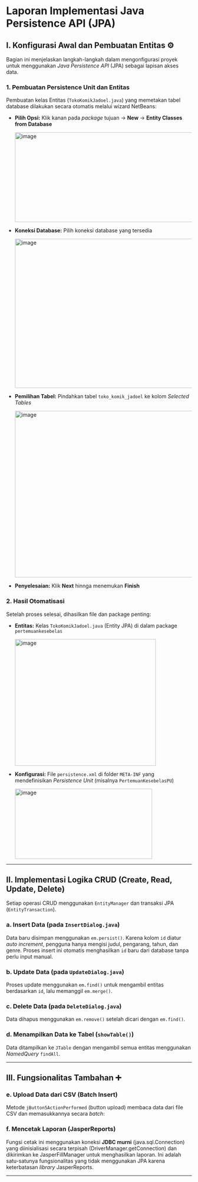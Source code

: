 # Laporan Implementasi Java Persistence API (JPA)

## I. Konfigurasi Awal dan Pembuatan Entitas ⚙️

Bagian ini menjelaskan langkah-langkah dalam mengonfigurasi proyek untuk menggunakan *Java Persistence API* (JPA) sebagai lapisan akses data.

### 1. Pembuatan Persistence Unit dan Entitas

Pembuatan kelas Entitas (`TokoKomikJadoel.java`) yang memetakan tabel database dilakukan secara otomatis melalui wizard NetBeans:

* **Pilih Opsi:** Klik kanan pada *package* tujuan → **New** → **Entity Classes from Database**

  <img width="575" height="243" alt="image" src="https://github.com/user-attachments/assets/6e7e8183-37a2-4d07-9ff5-1fa8623d961c" />

* **Koneksi Database:** Pilih koneksi database yang tersedia

  <img width="577" height="404" alt="image" src="https://github.com/user-attachments/assets/20416ef4-c3d7-4eb5-99f9-65b5954ce7a9" />

* **Pemilihan Tabel:** Pindahkan tabel `toko_komik_jadoel` ke kolom *Selected Tables*

  <img width="576" height="451" alt="image" src="https://github.com/user-attachments/assets/6dc12bfc-b6ab-4682-9c33-bb1f7dc7cc03" />

* **Penyelesaian:** Klik **Next** hinnga menemukan **Finish**

### 2. Hasil Otomatisasi

Setelah proses selesai, dihasilkan file dan package penting:

* **Entitas:** Kelas `TokoKomikJadoel.java` (Entity JPA) di dalam package `pertemuankesebelas`

  <img width="382" height="343" alt="image" src="https://github.com/user-attachments/assets/58c157a3-a8ca-4b47-823f-ed68f9b0bbb2" />

* **Konfigurasi:** File `persistence.xml` di folder `META-INF` yang mendefinisikan *Persistence Unit* (misalnya `PertemuanKesebelasPU`)

  <img width="372" height="190" alt="image" src="https://github.com/user-attachments/assets/5356d627-13a1-4219-9f69-02761541a7c7" />

---

## II. Implementasi Logika CRUD (Create, Read, Update, Delete)

Setiap operasi CRUD menggunakan `EntityManager` dan transaksi JPA (`EntityTransaction`).

### a. Insert Data (pada `InsertDialog.java`)

Data baru disimpan menggunakan `em.persist()`.
Karena kolom `id` diatur *auto increment*, pengguna hanya mengisi judul, pengarang, tahun, dan genre.
Proses insert ini otomatis menghasilkan `id` baru dari database tanpa perlu input manual.

### b. Update Data (pada `UpdateDialog.java`)

Proses update menggunakan `em.find()` untuk mengambil entitas berdasarkan `id`, lalu memanggil `em.merge()`.

### c. Delete Data (pada `DeleteDialog.java`)

Data dihapus menggunakan `em.remove()` setelah dicari dengan `em.find()`.

### d. Menampilkan Data ke Tabel (`showTable()`)

Data ditampilkan ke `JTable` dengan mengambil semua entitas menggunakan *NamedQuery* `findAll`.

---

## III. Fungsionalitas Tambahan ➕

### e. Upload Data dari CSV (Batch Insert)

Metode `jButton5ActionPerformed` (button upload) membaca data dari file CSV dan memasukkannya secara *batch*:

### f. Mencetak Laporan (JasperReports)

Fungsi cetak ini menggunakan koneksi **JDBC murni** (java.sql.Connection) yang diinisialisasi secara terpisah (DriverManager.getConnection) dan dikirimkan ke JasperFillManager untuk menghasilkan laporan. Ini adalah satu-satunya fungsionalitas yang tidak menggunakan JPA karena keterbatasan *library* JasperReports.

---
